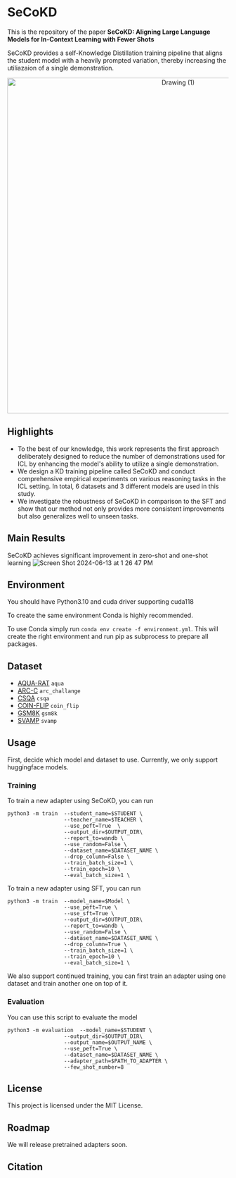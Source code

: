 # SeCoKD
This is the repository of the paper **SeCoKD: Aligning Large Language Models for In-Context Learning with
Fewer Shots**

SeCoKD provides a self-Knowledge Distillation training pipeline that aligns the student model with a heavily prompted variation, thereby increasing the utiliazaion of a single demonstration.
<p align="center">
  <img width="762" alt="Drawing (1)" src="https://github.com/weixingW/SeCoKD/assets/54362470/5f5a3e65-acba-4e6c-9feb-6f5f5a0b22e1">
</p>

## Highlights
- To the best of our knowledge, this work represents the first approach deliberately designed to reduce the number of demonstrations used for ICL by enhancing the model's ability to utilize a single demonstration.
- We design a KD training pipeline called SeCoKD and conduct comprehensive empirical experiments on various reasoning tasks in the ICL setting. In total, 6 datasets and 3 different models are used in this study.
- We investigate the robustness of SeCoKD in comparison to the SFT and show that our method not only provides more consistent improvements but also generalizes well to unseen tasks.

## Main Results
SeCoKD achieves significant improvement in zero-shot and one-shot learning
![Screen Shot 2024-06-13 at 1 26 47 PM](https://github.com/weixingW/SeCoKD/assets/54362470/09939ab7-b879-44bc-827b-77e42c4277ce)


## Environment
You should have Python3.10 and cuda driver supporting cuda118

To create the same environment Conda is highly recommended.

To use Conda simply run `conda env create -f environment.yml`.
This will create the right environment and run pip as subprocess to prepare all packages.

## Dataset
* [AQUA-RAT](https://huggingface.co/datasets/deepmind/aqua_rat?row=8)   `aqua`
* [ARC-C](https://huggingface.co/datasets/allenai/ai2_arc) `arc_challange`
* [CSQA](https://huggingface.co/datasets/skrishna/CSQA_preprocessed) `csqa`
* [COIN-FLIP](https://huggingface.co/datasets/skrishna/coin_flip?row=0) `coin_flip`
* [GSM8K](https://huggingface.co/datasets/openai/gsm8k) `gsm8k`
* [SVAMP](https://huggingface.co/datasets/ChilleD/SVAMP) `svamp`

## Usage
First, decide which model and dataset to use. Currently, we only support huggingface models.

### Training
To train a new adapter using SeCoKD, you can run
```
python3 -m train  --student_name=$STUDENT \
                  --teacher_name=$TEACHER \
                  --use_peft=True  \
                  --output_dir=$OUTPUT_DIR\
                  --report_to=wandb \
                  --use_random=False \
                  --dataset_name=$DATASET_NAME \
                  --drop_column=False \
                  --train_batch_size=1 \
                  --train_epoch=10 \
                  --eval_batch_size=1 \      
```

To train a new adapter using SFT, you can run

```
python3 -m train  --model_name=$Model \
                  --use_peft=True \
                  --use_sft=True \
                  --output_dir=$OUTPUT_DIR\
                  --report_to=wandb \
                  --use_random=False \
                  --dataset_name=$DATASET_NAME \
                  --drop_column=True \
                  --train_batch_size=1 \
                  --train_epoch=10 \
                  --eval_batch_size=1 \  
```
We also support continued training, you can first train an adapter using one dataset and train another one on top of it. 

### Evaluation
You can use this script to evaluate the model
```
python3 -m evaluation  --model_name=$STUDENT \
                  --output_dir=$OUTPUT_DIR\
                  --output_name=$OUTPUT_NAME \
                  --use_peft=True \
                  --dataset_name=$DATASET_NAME \
                  --adapter_path=$PATH_TO_ADAPTER \
                  --few_shot_number=8
```

## License
This project is licensed under the MIT License.


## Roadmap
We will release pretrained adapters soon.


## Citation

